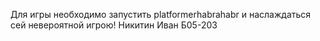 Для игры необходимо запустить platformerhabrahabr и наслаждаться сей невероятной игрою!
Никитин Иван Б05-203
